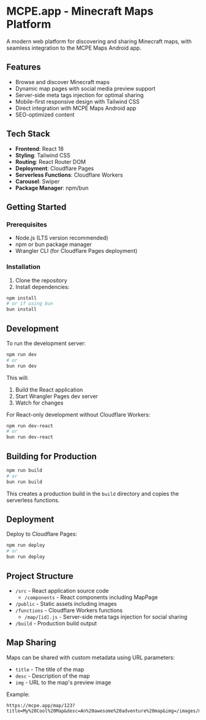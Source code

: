 # MCPE.app - Minecraft Maps Platform

A modern web platform for discovering and sharing Minecraft maps, with seamless integration to the MCPE Maps Android app.

## Features

- Browse and discover Minecraft maps
- Dynamic map pages with social media preview support
- Server-side meta tags injection for optimal sharing
- Mobile-first responsive design with Tailwind CSS
- Direct integration with MCPE Maps Android app
- SEO-optimized content

## Tech Stack

- **Frontend**: React 18
- **Styling**: Tailwind CSS
- **Routing**: React Router DOM
- **Deployment**: Cloudflare Pages
- **Serverless Functions**: Cloudflare Workers
- **Carousel**: Swiper
- **Package Manager**: npm/bun

## Getting Started

### Prerequisites

- Node.js (LTS version recommended)
- npm or bun package manager
- Wrangler CLI (for Cloudflare Pages deployment)

### Installation

1. Clone the repository
2. Install dependencies:
```bash
npm install
# or if using bun
bun install
```

## Development

To run the development server:

```bash
npm run dev
# or
bun run dev
```

This will:
1. Build the React application
2. Start Wrangler Pages dev server
3. Watch for changes

For React-only development without Cloudflare Workers:
```bash
npm run dev-react
# or
bun run dev-react
```

## Building for Production

```bash
npm run build
# or
bun run build
```

This creates a production build in the `build` directory and copies the serverless functions.

## Deployment

Deploy to Cloudflare Pages:

```bash
npm run deploy
# or
bun run deploy
```

## Project Structure

- `/src` - React application source code
  - `/components` - React components including MapPage
- `/public` - Static assets including images
- `/functions` - Cloudflare Workers functions
  - `/map/[id].js` - Server-side meta tags injection for social sharing
- `/build` - Production build output

## Map Sharing

Maps can be shared with custom metadata using URL parameters:
- `title` - The title of the map
- `desc` - Description of the map
- `img` - URL to the map's preview image

Example:
```
https://mcpe.app/map/123?title=My%20Cool%20Map&desc=An%20awesome%20adventure%20map&img=/images/maps/123.jpg
